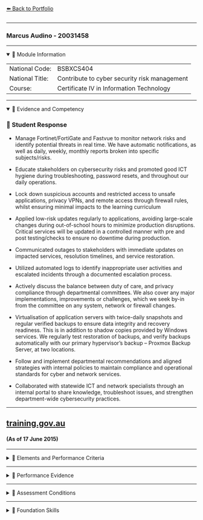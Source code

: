 [⬅️ Back to Portfolio](../../README.md) 
###
---
### Marcus Audino - 20031458
---
<details open>
<summary>📁 Module Information</summary>
  
|  |                                             |
|-------|------------------------------|
| National Code: | BSBXCS404 |
| National Title: | Contribute to cyber security risk management |
| Course: | Certificate IV in Information Technology |

</details>

---
<details open>
<summary>📁 Evidence and Competency</summary>
  
### 💬 Student Response

-   Manage Fortinet/FortiGate and Fastvue to monitor network risks and identify potential threats in real time. We have automatic notifications, as well as daily, weekly, monthly reports broken into specific subjects/risks.
   
 -   Educate stakeholders on cybersecurity risks and promoted good ICT hygiene during troubleshooting, password resets, and throughout our daily operations.
   
 -   Lock down suspicious accounts and restricted access to unsafe applications, privacy VPNs, and remote access through firewall rules, whilst ensuring minimal impacts to the learning curriculum
  
 -   Applied low-risk updates regularly to applications, avoiding large-scale changes during out-of-school hours to minimize production disruptions. Critical services will be updated in a controlled manner with pre and post testing/checks to ensure no downtime during production.
   
 -   Communicated outages to stakeholders with immediate updates on impacted services, resolution timelines, and service restoration.

 -   Utilized automated logs to identify inappropriate user activities and escalated incidents through a documented escalation process.

 -   Actively discuss the balance between duty of care, and privacy compliance through departmental committees. We also cover any major implementations, improvements or challenges, which we seek by-in from the committee on any system, network or firewall changes.

 -   Virtualisation of application servers with twice-daily snapshots and regular verified backups to ensure data integrity and recovery readiness. This is in addition to shadow copies provided by Windows services. We regularly test restoration of backups, and verify backups automatically with our primary hypervisor’s backup – Proxmox Backup Server, at two locations.
  
 -   Follow and implement departmental recommendations and aligned strategies with internal policies to maintain compliance and operational standards for cyber and network services.
  
 -   Collaborated with statewide ICT and network specialists through an internal portal to share knowledge, troubleshoot issues, and strengthen department-wide cybersecurity practices.  

</details>

---
## [training.gov.au](https://training.gov.au) 
#### (As of 17 June 2015)
---


<details>
<summary>📁 Elements and Performance Criteria</summary>

### 1. Contribute to recommending risk management strategies that mitigate cyber security risk  
1.1 Consult with stakeholders to determine scope of risk management appropriate to organisation and industry  
1.2 Review relevant critical cyber risk management strategies appropriate to level of risk  
1.3 Assist in developing suitable cyber security response options according to organisational policies and procedures  
1.4 Present options for risk management strategies for approval within scope of own role  
1.5 Document approved risk management strategies  

### 2. Support implementation of approved risk management strategies in response to risk  
2.1 Support communication of approved risk management strategies to required personnel  
2.2 Contribute to monitoring cyber security risk according to selected risk management strategies  
2.3 Assist in determining compliance with implemented cyber risk mitigation strategies  
2.4 Address non-compliance within scope of own role and escalate where required according to organisational policies and procedures  
2.5 Assist in establishing feedback processes that provide warning of potential new risks according to organisational requirements  

### 3. Review and revise implemented risk management strategies  
3.1 Identify benchmarks to track effectiveness of risk management strategies  
3.2 Support evaluation of effectiveness of implemented strategies  
3.3 Update risk management strategies with new information as required  

</details>

---
<details>
<summary>📁 Performance Evidence</summary>

The candidate must demonstrate the ability to complete the tasks outlined in the elements, performance criteria and foundation skills of this unit, including evidence of the ability to:  
- Contribute to developing and implementing risk management strategies that control two different identified cyber security risks and document the response option applied to each risk  
- Support evaluation of effectiveness of each implemented strategy.

</details>

---
<details>
<summary>📁 Assessment Conditions</summary>

Skills must be assessed in a workplace or simulated environment where conditions are typical of a work environment requiring cyber secure practices, processes and procedures. Access is required to:  
- Information and data sources relating to cyber security  
- Device with active internet connection  
- Internet browser  
- Industry standards, organisational procedures, and legislative requirements required to demonstrate the performance evidence.  

Assessors of this unit must satisfy the requirements for assessors in applicable vocational education and training legislation, frameworks and/or standards.

</details>

---
<details>
<summary>📁 Foundation Skills</summary>

 - -Learning - -  
- Modifies behaviour following exposure to new information  

 - -Numeracy - -  
- Interprets mathematical data  

 - -Oral communication - -  
- Asks open and closed probing questions and actively listens to clarify consultations  
- Communicates proposed risk management strategies to required personnel  

 - -Reading - -  
- Recognises and interprets information from relevant sources to determine organisational expectations and legal requirements  

 - -Writing - -  
- Uses clear, specific and industry-related terminology relating to cyber security  
- Maintains and updates a range of documents, including risk registers and incident response plans  

 - -Planning and organising - -  
- Manages incident response plans  

 - -Teamwork - -  
- Works collaboratively with interdisciplinary teams to develop cyber risk management strategies  

 - -Technology - -  
- Uses appropriate technology platforms to assist with cyber security risk management  

</details>


